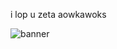 i lop u zeta aowkawoks

![banner](https://user-images.githubusercontent.com/123760419/256976744-00155d6e-1c11-400d-b743-6d731d8c44a2.png)
